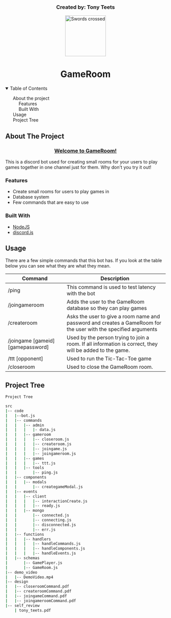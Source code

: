 <div align="center" id="top">
    <h3>Created by: Tony Teets</h3>
    <img src="https://cdn.iconscout.com/icon/free/png-256/sword-1777408-1512000.png" width="128px" alt="Swords crossed">
    <h1 align="center">GameRoom</h1>

</div>
<details open="open" id="toc">
    <summary>Table of Contents</summary>
    <ol>
        <li>
            <a href="#about-the-project">About the project</a>
            <ul>
                <li>
                    <a href="#features">Features</a>
                </li>
                <li>
                    <a href="#built-with">Built With </a>
                </li>
            </ul>
        </li>
        <li>
            <a href="#usage">Usage</a>
        </li>
        <li>
            <a href="#project-tree">Project Tree</a>
        </li>
    </ol>
</details>

## About The Project

<h3 align="center"><u>Welcome to GameRoom!</u><br></h3>
<p>This is a discord bot used for creating small rooms for your users to play
games together in one channel just for them. Why don't you try it out!</p>

### Features
<ul>
    <li>Create small rooms for users to play games in</li>
    <li>Database system</li>
    <li>Few commands that are easy to use</li>

</ul>

### Built With
* [NodeJS](https://nodejs.org/en/)
* [discord.js](https://discord.js.org/#/)

## Usage
<p>There are a few simple commands that this bot has. If you look at the table below you can see what they are what they mean.</p>

| Command                           | Description                                                                                                     |
|-----------------------------------|-----------------------------------------------------------------------------------------------------------------|
| /ping                             | This command is used to test latency with the bot                                                               |
| /joingameroom                     | Adds the user to the GameRoom database so they can play games                                                   |
| /createroom                       | Asks the user to give a room name and password and creates a GameRoom for the user with the specified arguments |
| /joingame [gameid] [gamepassword] | Used by the person trying to join a room. If all information is correct, they will be added to the game.        |
| /ttt [opponent]                   | Used to run the Tic-Tac-Toe game                                                                                |
| /closeroom                        | Used to close the GameRoom room.                                                                                |



## Project Tree
```bash
Project Tree

src
|-- code
|   |--bot.js
|   |-- commands
|   |   |-- admin
|   |   |   |- data.js
|   |   |-- gameroom
|   |   |   |-- closeroom.js
|   |   |   |-- createroom.js
|   |   |   |-- joingame.js
|   |   |   |-- joingameroom.js
|   |   |-- games
|   |   |   |-- ttt.js
|   |   |-- tools
|   |       |-- ping.js
|   |-- components
|   |   |-- modals
|   |       |-- creategameModal.js
|   |-- events
|   |   |-- client
|   |   |   |-- interactionCreate.js
|   |   |   |-- ready.js
|   |   |-- mongo
|   |       |-- connected.js
|   |       |-- connecting.js
|   |       |-- disconnected.js
|   |       |-- err.js
|   |-- functions
|   |   |-- handlers
|   |   |   |-- handleCommands.js
|   |   |   |-- handleComponents.js
|   |   |   |-- handleEvents.js
|   |-- schemas
|       |-- GamePlayer.js
|       |-- GameRoom.js
|-- demo_video
|   |-- DemoVideo.mp4
|-- design
|   |-- closeroomCommand.pdf
|   |-- createroomCommand.pdf
|   |-- joingameCommand.pdf
|   |-- joingameroomCommand.pdf
|-- self_review
    | tony_teets.pdf
```